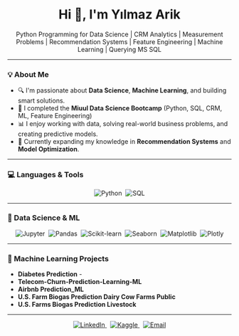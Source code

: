 <h1 align="center">Hi 👋, I'm Yılmaz Arik</h1>

<p align="center">
  Python Programming for Data Science | CRM Analytics | Measurement Problems | Recommendation Systems | Feature Engineering | Machine Learning | Querying MS SQL 
</p>

------------------------------------------------------------------------------------------------------------------------------------------------------------------------------------------

### 💡 About Me

- 🔍 I'm passionate about **Data Science**, **Machine Learning**, and building smart solutions.  
- 💼 I completed the **Miuul Data Science Bootcamp** (Python, SQL, CRM, ML, Feature Engineering)  
- 📊 I enjoy working with data, solving real-world business problems, and creating predictive models.  
- 🌱 Currently expanding my knowledge in **Recommendation Systems** and **Model Optimization**.

------------------------------------------------------------------------------------------------------------------------------------------------------------------------------------------

### 💻 Languages & Tools
<p align="center">
  <img src="https://img.shields.io/badge/Python-3776AB?style=for-the-badge&logo=python&logoColor=white" alt="Python" />&nbsp; <img src="https://img.shields.io/badge/SQL-4479A1?style=for-the-badge&logo=mysql&logoColor=white" alt="SQL" />

</p>


------------------------------------------------------------------------------------------------------------------------------------------------------------------------------------------

### 🤖 Data Science & ML
<p align="center">
  <img src="https://img.shields.io/badge/Jupyter-F37626?style=for-the-badge&logo=jupyter&logoColor=white" alt="Jupyter" />&nbsp;
  <img src="https://img.shields.io/badge/Pandas-150458?style=for-the-badge&logo=pandas&logoColor=white" alt="Pandas" />&nbsp;
  <img src="https://img.shields.io/badge/Scikit--learn-F7931E?style=for-the-badge&logo=scikit-learn&logoColor=white" alt="Scikit-learn" />&nbsp;
  <img src="https://img.shields.io/badge/Seaborn-2D3142?style=for-the-badge&logo=seaborn&logoColor=orange" alt="Seaborn" />&nbsp;
  <img src="https://img.shields.io/badge/Matplotlib-11557C?style=for-the-badge&logo=matplotlib&logoColor=white" alt="Matplotlib" />&nbsp;
  <img src="https://img.shields.io/badge/Plotly-3F4F75?style=for-the-badge&logo=plotly&logoColor=white" alt="Plotly" />
</p>


---

### 🤖 Machine Learning Projects

- **Diabetes Prediction** -   
- **Telecom-Churn-Prediction-Learning-ML**  
- **Airbnb Prediction_ML**  
- **U.S. Farm Biogas Prediction Dairy Cow Farms Public**
- **U.S. Farms Biogas Prediction Livestock**

------------------------------------------------------------------------------------------------------------------------------------------------------------------------------------------

<p align="center">
  <a href="https://www.linkedin.com/in/yilmazarik2211/" target="_blank">
    <img src="https://img.shields.io/badge/LinkedIn-0077B5?style=for-the-badge&logo=linkedin&logoColor=white" alt="LinkedIn" />
  </a>&nbsp;
  <a href="https://kaggle.com/yilmazarik" target="_blank">
    <img src="https://img.shields.io/badge/Kaggle-20BEFF?style=for-the-badge&logo=kaggle&logoColor=white" alt="Kaggle" />
  </a>&nbsp;
  <a href="mailto:ymzark@gmail.com" target="_blank">
    <img src="https://img.shields.io/badge/Email-D14836?style=for-the-badge&logo=gmail&logoColor=white" alt="Email" />
  </a>
</p>
